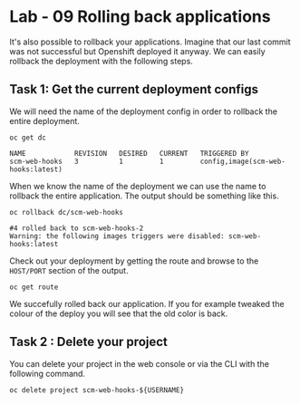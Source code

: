 # Lab - 09 Rolling back applications

It's also possible to rollback your applications. Imagine that our last commit
was not successful but Openshift deployed it anyway. We can easily rollback the
deployment with the following steps.

## Task 1:  Get the current deployment configs

We will need the name of the deployment config in order to rollback the entire
deployment.

```
oc get dc

NAME            REVISION   DESIRED   CURRENT   TRIGGERED BY
scm-web-hooks   3          1         1         config,image(scm-web-hooks:latest)
```

When we know the name of the deployment we can use the name to rollback the entire
application. The output should be something like this.

```
oc rollback dc/scm-web-hooks

#4 rolled back to scm-web-hooks-2
Warning: the following images triggers were disabled: scm-web-hooks:latest
```

Check out your deployment by getting the route and browse to the `HOST/PORT`
section of the output.

```
oc get route
```

We succefully rolled back our application. If you for example tweaked the colour
of the deploy you will see that the old color is back.

## Task 2 : Delete your project

You can delete your project in the web console or via the CLI with the following
command.

```
oc delete project scm-web-hooks-${USERNAME}
```
